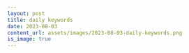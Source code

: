 ```yaml
---
layout: post
title: daily keywords
date: 2023-08-03
content_url: assets/images/2023-08-03-daily-keywords.png
is_image: true
---
```


